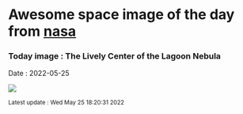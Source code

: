 
# Awesome space image of the day from [nasa](https://api.nasa.gov/)

### Today image : The Lively Center of the Lagoon Nebula

Date : 2022-05-25


![](https://apod.nasa.gov/apod/image/2205/LagoonCenter_HubbleOzsarac_960.jpg)

<small>Latest update : Wed May 25 18:20:31 2022</small>


